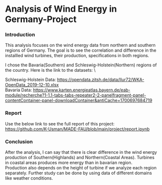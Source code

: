 # Analysis of Wind Energy in Germany-Project

### Introduction
This analysis focuses on the wind energy data from northern and southern regions of Germany. The goal is to see the correlation and difference in the installled wind turbines, their production, specifications in both regions.

I chose the Bavaria(Southern) and Schleswig-Holstein(Northern) regions of the country. Here is the link to the datasets: \

Schleswig-Holstein Data: https://opendata.zitsh.de/data/llur72/WKA-OpenData_2019-12-10.xlsx \
Bavaria Data: https://www.karten.energieatlas.bayern.de/eab-module/recherche?1-1.1-tabs-tabs-repeater2-2-panelfragment-panel-contentContainer-panel-downloadContainer&antiCache=1700697684719

### Report
Use the below link to see the full report of this project: \
https://github.com/K-Usman/MADE-FAU/blob/main/project/report.ipynb

### Conclusion
After the analysis, I can say that there is clear difference in the wind energy production of Southern(Highlands) and Northern(Coastal Areas). Turbines in coastal areas produces more energy than in bavarian region. \
Production also depends on the height of turbine if we analyze each region separately. Further study can be done by using data of different domains like weather conditions.

